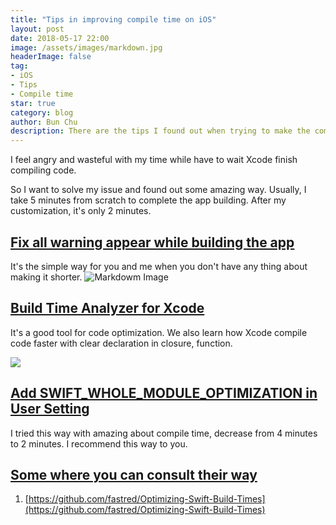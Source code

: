 ```yaml
---
title: "Tips in improving compile time on iOS"
layout: post
date: 2018-05-17 22:00
image: /assets/images/markdown.jpg
headerImage: false
tag:
- iOS
- Tips
- Compile time
star: true
category: blog
author: Bun Chu
description: There are the tips I found out when trying to make the compile time on iOS more quickly.
---
```


I feel angry and wasteful with my time while have to wait Xcode finish compiling code.

So I want to solve my issue and found out some amazing way. Usually, I take 5 minutes from scratch to complete the app building. After my customization, it's only 2 minutes.

## [Fix all warning appear while building the app]()

It's the simple way for you and me when you don't have any thing about making it shorter.
![Markdowm Image]({{site.url}}/assets/post/2018/compile-time/compile-time1.png)


## [Build Time Analyzer for Xcode](https://github.com/RobertGummesson/BuildTimeAnalyzer-for-Xcode)

It's a good tool for code optimization. We also learn how Xcode compile code faster with clear declaration in closure, function.

![](https://raw.githubusercontent.com/RobertGummesson/BuildTimeAnalyzer-for-Xcode/master/Screenshots/screenshot.png)


## [Add SWIFT_WHOLE_MODULE_OPTIMIZATION in User Setting](https://jobs.zalando.com/tech/blog/improving-swift-compilation-times-from-12-to-2-minutes/?gh_src=4n3gxh1)

I tried this way with amazing about compile time, decrease from 4 minutes to 2 minutes. I recommend this way to you.

##  [Some where you can consult their way]()

1. [https://github.com/fastred/Optimizing-Swift-Build-Times](https://github.com/fastred/Optimizing-Swift-Build-Times)